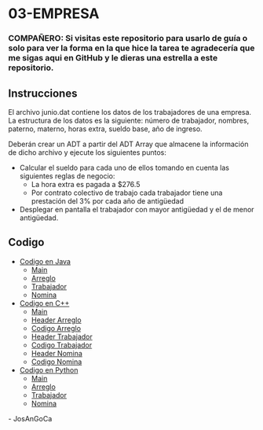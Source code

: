 # 03-EMPRESA

### **COMPAÑERO:** Si visitas este repositorio para usarlo de guía o solo para ver la forma en la que hice la tarea te agradecería que me sigas aqui en GitHub y le dieras una estrella a este repositorio.

## Instrucciones

El archivo junio.dat contiene los datos de los trabajadores de una empresa.
La estructura de los datos es la siguiente: número de trabajador, nombres, paterno, materno, horas extra, sueldo base, año de ingreso.

Deberán crear un ADT a partir del ADT Array que almacene la información de dicho archivo y ejecute los siguientes puntos:

-   Calcular el sueldo para cada uno de ellos tomando en cuenta las siguientes reglas de negocio:
    -   La hora extra es pagada a $276.5
    -   Por contrato colectivo de trabajo cada trabajador tiene una prestación del 3% por cada año de antigüedad
-   Desplegar en pantalla el trabajador con mayor antigüedad y el de menor antigüedad.

## Codigo

-   [Codigo en Java](./java/src/)
    -   [Main](./java/src/Main.java)
    -   [Arreglo](./java/src/Arreglo.java)
    -   [Trabajador](./java/src/Trabajador.java)
    -   [Nomina](./java/src/nominaADT.java)
-   [Codigo en C++](./cpp/)
    -   [Main](./cpp/main.cpp)
    -   [Header Arreglo](./cpp/clase_arreglo.h)
    -   [Codigo Arreglo](./cpp/clase_arreglo.cpp)
    -   [Header Trabajador](./cpp/clase_trabajador.h)
    -   [Codigo Trabajador](./cpp/clase_trabajador.cpp)
    -   [Header Nomina](./cpp/clase_nomina.h)
    -   [Codigo Nomina](./cpp/clase_nomina.cpp)
-   [Codigo en Python](./python/)
    -   [Main](./python/main.py)
    -   [Arreglo](./python/clase_arreglo.py)
    -   [Trabajador](./python/clase_trabajador.py)
    -   [Nomina](./python/clase_nomina.py)

\- JosAnGoCa
